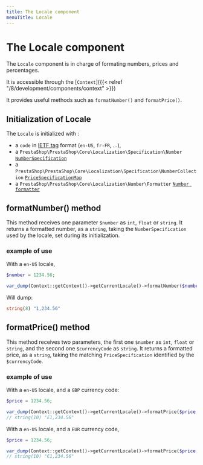 ```yaml
---
title: The Locale component
menuTitle: Locale
---
```


# The Locale component

The `Locale` component is in charge of formating numbers, prices and percentages.

It is accessible through the [`Context`]({{< relref "/8/development/components/context" >}})

It provides useful methods such as `formatNumber()` and `formatPrice()`. 

## Initialization of Locale

The `Locale` is initialized with :

- a `code` in [IETF tag](https://en.wikipedia.org/wiki/IETF_language_tag) format (`en-US`, `fr-FR`, ...),
- a `PrestaShop\PrestaShop\Core\Localization\Specification\Number` [`NumberSpecification`](https://github.com/PrestaShop/PrestaShop/blob/8.0.0/src/Core/Localization/Specification/Number.php)
- a `PrestaShop\PrestaShop\Core\Localization\Specification\NumberCollection` [`PriceSpecificationMap`](https://github.com/PrestaShop/PrestaShop/blob/8.0.0/src/Core/Localization/Specification/NumberCollection.php)
- a `PrestaShop\PrestaShop\Core\Localization\Number\Formatter` [`Number formatter`](https://github.com/PrestaShop/PrestaShop/blob/8.0.0/src/Core/Localization/Number/Formatter.php)

## formatNumber() method

This method receives one parameter `$number` as `int`, `float` or `string`. It returns a formatted number, as a `string`, taking the `NumberSpecification` used by the locale, set during its initialization. 

### example of use

With a `en-US` locale, 

```php
$number = 1234.56;

var_dump(Context::getContext()->getCurrentLocale()->formatNumber($number));
```

Will dump:

```php
string(8) "1,234.56"
```

## formatPrice() method

This method receives two parameters, the first one `$number` as  `int`, `float` or `string`, and the second one `$currencyCode` as `string`. It returns a formatted price, as a `string`, taking the matching `PriceSpecification` identified by the `$currencyCode`.

### example of use

With a `en-US` locale, and a `GBP` currency code:

```php
$price = 1234.56;

var_dump(Context::getContext()->getCurrentLocale()->formatPrice($price, 'GBP'));
// string(10) "£1,234.56"
```

With a `en-US` locale, and a `EUR` currency code, 

```php
$price = 1234.56;

var_dump(Context::getContext()->getCurrentLocale()->formatPrice($price, 'EUR'));
// string(10) "€1,234.56"
```